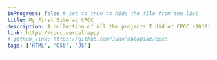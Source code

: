 ```yaml
---
inProgress: false # set to true to hide the file from the list
title: My First Site at CPCC
description: A collection of all the projects I did at CPCC (2018)
link: https://cpcc.vercel.app/
# github_link: https://github.com/JuanPabloDiaz/cpcc
tags: ['HTML', 'CSS', 'JS']
---
```

